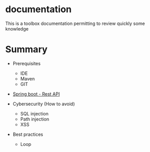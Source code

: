# documentation
This is a toolbox documentation permitting to review quickly some knowledge 

# Summary 

- Prerequisites 
  - IDE
  - Maven
  - GIT
  
- [Spring boot - Rest API](rest-api.md)

- Cybersecurity (How to avoid)
  - SQL injection 
  - Path injection
  - XSS

- Best practices 
  - Loop 
